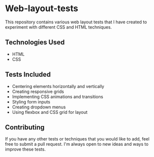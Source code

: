 # Web-layout-tests

<p>This repository contains various web layout tests that I have created to experiment with different CSS and HTML techniques.</p>



<h2>Technologies Used</h2>

<ul>

  <li>HTML</li>

  <li>CSS</li>



</ul>

<h2>Tests Included</h2>

<ul>

  <li>Centering elements horizontally and vertically</li>

  <li>Creating responsive grids</li>

  <li>Implementing CSS animations and transitions</li>

  <li>Styling form inputs</li>

  <li>Creating dropdown menus</li>

  <li>Using flexbox and CSS grid for layout</li>

</ul>

<h2>Contributing</h2>

<p>If you have any other tests or techniques that you would like to add, feel free to submit a pull request. I'm always open to new ideas and ways to improve these tests.</p>




